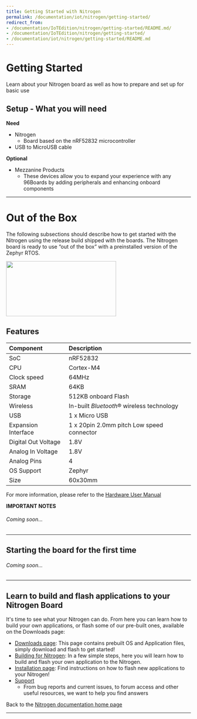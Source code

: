 ```yaml
---
title: Getting Started with Nitrogen
permalink: /documentation/iot/nitrogen/getting-started/
redirect_from:
- /documentation/IoTEdition/nitrogen/getting-started/README.md/
- /documentation/IoTEdition/nitrogen/getting-started/
- /documentation/iot/nitrogen/getting-started/README.md
---
```

# Getting Started

Learn about your Nitrogen board as well as how to prepare and set up for basic use

## Setup - What you will need

**Need**
- Nitrogen
   - Board based on the nRF52832 microcontroller
- USB to MicroUSB cable

**Optional**
- Mezzanine Products
   - These devices allow you to expand your experience with any 96Boards by adding peripherals and enhancing onboard components

***

# Out of the Box

The following subsections should describe how to get started with the Nitrogen using the release build shipped with the boards. The Nitrogen board is ready to use “out of the box” with a preinstalled version of the Zephyr RTOS.

<img src="https://github.com/sdrobertw/documentation/blob/master/iot/nitrogen/additional-docs/images/images-board/sd/nitrogen-front-sd.png?raw=true" data-canonical-src="https://github.com/sdrobertw/documentation/blob/master/iot/nitrogen/additional-docs/images/images-board/sd/nitrogen-front-sd.png?raw=true" width="300" height="150" />

## Features

|   Component          |   Description                                                                                    |
|:---------------------|:-------------------------------------------------------------------------------------------------|
|  SoC                 | nRF52832                                                                                         |
|  CPU                 | Cortex-M4                                                                                        |
|  Clock speed         | 64MHz                                                                                            |
|  SRAM                | 64KB                                                                                             |
|  Storage             | 512KB onboard Flash                                                                              |
|  Wireless            | In-built _Bluetooth_® wireless technology                                                                               |
|  USB                 | 1 x Micro USB                                                                                    |
|  Expansion Interface | 1 x 20pin 2.0mm pitch Low speed connector                                                        |
|  Digital Out Voltage | 1.8V                                                                                             |
|  Analog In Voltage   | 1.8V                                                                                             |
|  Analog Pins         | 4                                                                                                |
|  OS Support          | Zephyr                                                                                           |
|  Size                | 60x30mm                                                                                          |

For more information, please refer to the [Hardware User Manual](http://wiki.seeed.cc/BLE_Nitrogen/)

**IMPORTANT NOTES**

###### Coming soon...

***

## Starting the board for the first time

###### Coming soon...

***

## Learn to build and flash applications to your Nitrogen Board

It's time to see what your Nitrogen can do. From here you can learn how to build your own applications, or flash some of our pre-built ones, available on the Downloads page:

- [Downloads page](../downloads/): This page contains prebuilt OS and Application files, simply download and flash to get started!
- [Building for Nitrogen](../build/): In a few simple steps, here you will learn how to build and flash your own application to the Nitrogen.
- [Installation page](../installation/): Find instructions on how to flash new applications to your Nitrogen!
- [Support](../support/)
   - From bug reports and current issues, to forum access and other useful resources, we want to help you find answers

Back to the [Nitrogen documentation home page](../)

***
